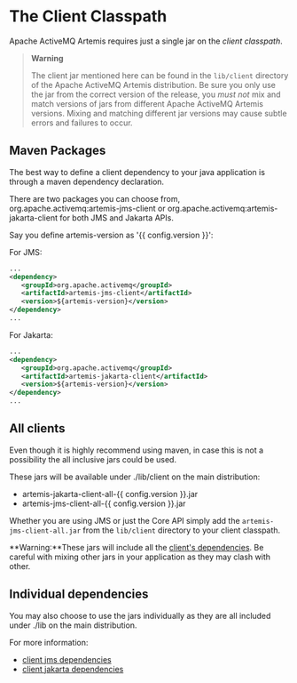 # The Client Classpath

Apache ActiveMQ Artemis requires just a single jar on the *client classpath*.

> **Warning**
>
> The client jar mentioned here can be found in the `lib/client` directory of
> the Apache ActiveMQ Artemis distribution.  Be sure you only use the jar from
> the correct version of the release, you *must not* mix and match versions of
> jars from different Apache ActiveMQ Artemis versions. Mixing and matching
> different jar versions may cause subtle errors and failures to occur.


## Maven Packages

The best way to define a client dependency to your java application is through a maven dependency declaration.

There are two packages you can choose from, org.apache.activemq:artemis-jms-client or org.apache.activemq:artemis-jakarta-client for both JMS and Jakarta APIs.

Say you define artemis-version as '{{ config.version }}':

For JMS:
```xml
...
<dependency>
   <groupId>org.apache.activemq</groupId>
   <artifactId>artemis-jms-client</artifactId>
   <version>${artemis-version}</version>
</dependency>
...
```

For Jakarta:
```xml
...
<dependency>
   <groupId>org.apache.activemq</groupId>
   <artifactId>artemis-jakarta-client</artifactId>
   <version>${artemis-version}</version>
</dependency>
...
```

## All clients

Even though it is highly recommend using maven, in case this is not a possibility the all inclusive jars could be used. 

These jars will be available under ./lib/client on the main distribution:

- artemis-jakarta-client-all-{{ config.version }}.jar
- artemis-jms-client-all-{{ config.version }}.jar

Whether you are using JMS or just the Core API simply add the
`artemis-jms-client-all.jar` from the `lib/client` directory to your client
classpath. 


**Warning:**These jars will include all the [client's dependencies](client-classpath-jms.md). Be careful with mixing other jars in your application as they may clash with other.


## Individual dependencies

You may also choose to use the jars individually as they are all included under ./lib on the main distribution.

For more information:

- [client jms dependencies](client-classpath-jms.md )
- [client jakarta dependencies](client-classpath-jakarta.md)
